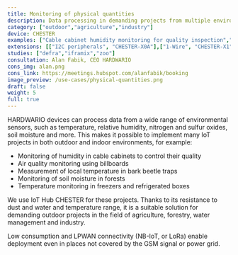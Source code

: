 ```yaml
---
title: Monitoring of physical quantities
description: Data processing in demanding projects from multiple environmental sensor inputs, e.g. temperature, relative air humidity, NOx and SOx gas, soil moisture, and many more.
category: ["outdoor","agriculture","industry"]
device: CHESTER
examples: ["Cable cabinet humidity monitoring for quality inspection","Outdoor air quality sensors mounted on billboards","Local temperature sensing at bark beetle traps","Forest soil moisture monitoring"]
extensions: [["I2C peripherals", "CHESTER-X0A"],["1-Wire", "CHESTER-X1"]]
studies: ["defra","iframix","zoo"]
consultation: Alan Fabik, CEO HARDWARIO
cons_img: alan.png
cons_link: https://meetings.hubspot.com/alanfabik/booking
image_preview: /use-cases/physical-quantities.png
draft: false
weight: 5
full: true
---
```


HARDWARIO devices can process data from a wide range of environmental sensors, such as temperature, relative humidity, nitrogen and sulfur oxides, soil moisture and more. This makes it possible to implement many IoT projects in both outdoor and indoor environments, for example:

* Monitoring of humidity in cable cabinets to control their quality
* Air quality monitoring using billboards
* Measurement of local temperature in bark beetle traps
* Monitoring of soil moisture in forests
* Temperature monitoring in freezers and refrigerated boxes

We use IoT Hub CHESTER for these projects. Thanks to its resistance to dust and water and temperature range, it is a suitable solution for demanding outdoor projects in the field of agriculture, forestry, water management and industry.

Low consumption and LPWAN connectivity (NB-IoT, or LoRa) enable deployment even in places not covered by the GSM signal or power grid.